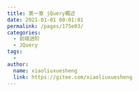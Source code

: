 ```yaml
---
title: 第一章 jQuery概述
date: 2021-01-01 00:01:01
permalink: /pages/175e03/
categories:
  - 前端进阶
  - JQuery
tags:
  - 
author: 
  name: xiaoliuxuesheng
  link: https://gitee.com/xiaoliuxuesheng
---
```

